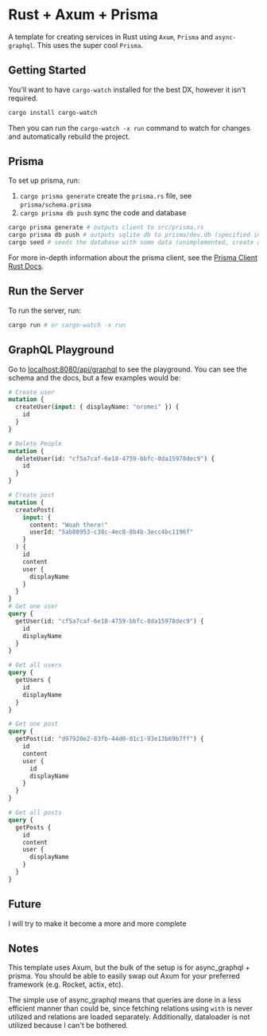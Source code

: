# Rust + Axum + Prisma

A template for creating services in Rust using `Axum`, `Prisma` and `async-graphql`. This uses the super cool `Prisma`.

## Getting Started

You'll want to have `cargo-watch` installed for the best DX, however it isn't required.

```bash
cargo install cargo-watch
```

Then you can run the `cargo-watch -x run` command to watch for changes and automatically rebuild the project.

## Prisma

To set up prisma, run:

1. `cargo prisma generate` create the `prisma.rs` file, see `prisma/schema.prisma`
2. `cargo prisma db push` sync the code and database

```bash
cargo prisma generate # outputs client to src/prisma.rs
cargo prisma db push # outputs sqlite db to prisma/dev.db (specified in schema.prisma)
cargo seed # seeds the database with some data (unimplemented, create a seed based on your needs)
```

For more in-depth information about the prisma client, see the [Prisma Client Rust Docs](https://github.com/Brendonovich/prisma-client-rust/tree/main/docs).

## Run the Server

To run the server, run:

```bash
cargo run # or cargo-watch -x run
```

## GraphQL Playground

Go to [localhost:8080/api/graphql](http://localhost:8080/api/graphql) to see the playground. You can see the schema and the docs, but a few examples would be:

```graphql
# Create user
mutation {
  createUser(input: { displayName: "oromei" }) {
    id
  }
}

# Delete People
mutation {
  deleteUser(id: "cf5a7caf-6e18-4759-bbfc-8da15978dec9") {
    id
  }
}

# Create post
mutation {
  createPost(
    input: {
      content: "Woah there!"
      userId: "5ab80953-c38c-4ec8-8b4b-3ecc4bc1196f"
    }
  ) {
    id
    content
    user {
      displayName
    }
  }
}
# Get one user
query {
  getUser(id: "cf5a7caf-6e18-4759-bbfc-8da15978dec9") {
    id
    displayName
  }
}

# Get all users
query {
  getUsers {
    id
    displayName
  }
}

# Get one post
query {
  getPost(id: "d97920e2-83fb-44d0-81c1-93e13b69b7ff") {
    id
    content
    user {
      id
      displayName
    }
  }
}

# Get all posts
query {
  getPosts {
    id
    content
    user {
      displayName
    }
  }
}
```

## Future

I will try to make it become a more and more complete

## Notes

This template uses Axum, but the bulk of the setup is for async_graphql + prisma. You should be able to easily swap out Axum for your preferred framework (e.g. Rocket, actix, etc).

The simple use of async_graphql means that queries are done in a less efficient manner than could be, since fetching relations using `with` is never utilized and relations are loaded separately. Additionally, dataloader is not utilized because I can't be bothered.
